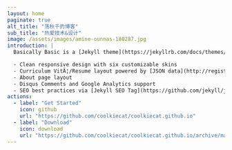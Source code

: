 ```yaml
---
layout: home
paginate: true
alt_title: "荡秋千的博客"
sub_title: "热爱技术&设计"
image: /assets/images/amine-ounnas-180287.jpg
introduction: |
  Basically Basic is a [Jekyll theme](https://jekyllrb.com/docs/themes/) meant as a substitute for the default --- [Minima](https://github.com/jekyll/minima). Conventions and features found there are fully supported by **Basically Basic**, with a few enhancements thrown in for good measure:

  - Clean responsive design with six customizable skins
  - Curriculum VitÃ¦/Resume layout powered by [JSON data](http://registry.jsonresume.org/)
  - About page layout
  - Disqus Comments and Google Analytics support
  - SEO best practices via [Jekyll SEO Tag](https://github.com/jekyll/jekyll-seo-tag/)
actions:
  - label: "Get Started"
    icon: github
    url: "https://github.com/coolkiecat/coolkiecat.github.io"
  - label: "Download"
    icon: download
    url: "https://github.com/coolkiecat/coolkiecat.github.io/archive/master.zip"
---
```

